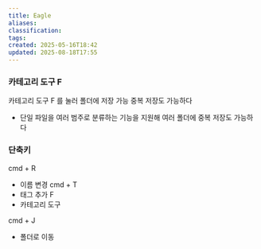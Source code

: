 ```yaml
---
title: Eagle
aliases: 
classification: 
tags: 
created: 2025-05-16T18:42
updated: 2025-08-18T17:55
---
```


### 카테고리 도구 F

카테고리 도구 F 를 눌러 폴더에 저장 가능
중복 저장도 가능하다
- 단일 파일을 여러 범주로 분류하는 기능을 지원해 여러 폴더에 중복 저장도 가능하다

### 단축키

cmd + R
- 이름 변경
cmd + T
- 태그 추가
F
- 카테고리 도구

cmd + J
- 폴더로 이동
